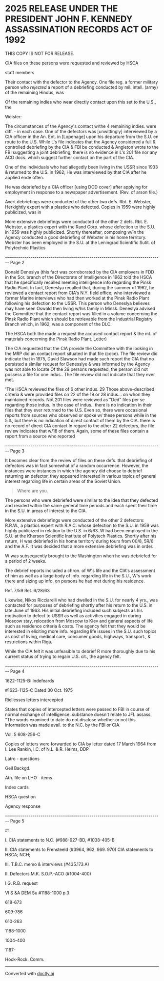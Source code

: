 # 2025 RELEASE UNDER THE PRESIDENT JOHN F. KENNEDY ASSASSINATION RECORDS ACT OF 1992

THIS COPY IS NOT FOR RELEASE.

CIA files on these persons were requested and reviewed by HSCA

staff members

Their contact with the defector to the Agency. One file reg. a former military person who *rejected* a report of a debriefing conducted by mil. intell. (army) of the remaining Hindus, was

Of the remaining indies who wear directly contact upon this set to the U.S., the

Weister:

The circumstances of the Agency's contact w/the 4 remaining indies. were diff. - in each case. One of the defectors was [unwittingly] interviewed by a CIA officer in the An. Ent. in [Lopehage] upon his departure from the S.U. en route to the U.S. While L's file indicates that the Agency considered a full & controlled debriefing by the CIA & FBI be conducted & Angleton wrote to the FBI suggesting a joint debriefing, there is no evidence in L's 201 file nor any ACD docs. which suggest further contact on the part of the CIA.

One of the individuals who had allegedly been living in the USSR since 1933 & returned to the U.S. in 1962; He was interviewed by that CIA after he applied ende often.

He was debriefed by a CIA officer [using DOD cover] after applying for employment in response to a newspaper advertisement. (Rev. of arson file.)

Avert debriefings were conducted of the other two defs. Rbt. E. Webster, Herkightly expert with a plastics who defected. Copies in 1959 were highly publicized, was in

More extensive debriefings were conducted of the other 2 defs. Rbt. E. Webster, a plastics expert with the Rand Corp. whose defection to the S.U. in 1959 was highly publicized. Shortly thereafter, composing w/in the Agency conducted a good debriefing of Webster in his home territory. Webster has been employed in the S.U. at the Leningrad Scientific Sutit. of Polytechnic Plastics


-------------------------------------------------------------------------------- Page 2

Donald Deneslya
(this fact was corroborated by the CIA employers in FDD in the
Sor. branch of the Directorate of Intelligence in 1962 told the HSCA that he specifically
recalled meeting intelligence info regarding the Pinsk Radio Plant. In fact, Deneslya
recalled that, during the summer of 1962, he reviewed a contact report from
CIA's N.Y. field office, who interviewed a former Marine
interviews
who had then worked at the Pinsk Radio Plant following his defection to the USSR.
This person who Deneslya believes may have seen Oswald then living w/his family
in Minsk. Deneslya advised the Committee that the contact report was filled in a
volume concerning the Pinsk Radio Plant which should be retrievable from the Industrial
Registry Branch which, in 1962, was a component of the DLC.

The HSCA
both the
made a request
the
accused contact report & the mt. of materials concerning the Pinsk Radio Plant. Letter)

The CIA requested that the CIA provide the Committee with the
looking in the MRP did an contact report situated in that
file (coce). The file review did indicate that in 1975, David Slawson had made
such report
the CIA that no persisted
a similar request for Denesslye & was informed by
the Agency was not able to locate
Of the 29 persons requested, the person did not possess a file for one indus..
The file review did not indicate that they ever met.

'The HSCA reviewed
the files of 6 other indus. 29
Those above-described criteria & were provided
files on 22 of the 19 or 28 indus... on whon they maintained records. Not 201 files
were reviewed as "Ded" files per se regarding those indus. In the case of indus..
there is no indication in their files that they ever returned to the U.S. Even so, there were
occasional reports from sources who observed or spoke w/ these persons while in the 5.ll.,
but there is no indication of direct contact of them by the CIA.
there is no record of direct CIA contact
In regard to the other 22 defectors, the file review indicates that
w/18 of them. Again, some of these files contain a report from a source who reported


-------------------------------------------------------------------------------- Page 3

It becomes clear from the review of files on these defs. that debriefing of defectors was in fact somewhat of a random occurrence. However, the instances were instances in which the agency did choose to debrief returning an defector, they appeared interested in various topics of general interest regarding life in certain areas of the Soviet Union.

> Where are you.

The persons who were debriefed were similar to the idea that they defected and resided within the same general time periods and each spent their time in the S.U. in areas of interest to the CIA.

More extensive debriefings were conducted of the other 2 defectors: R.R.W., a plastics expert with R.A.C. whose defection to the S.U. in 1959 was highly publicized in relation to the U.S. in 6/63. W had been employed in the S.U. at the Kherson Scientific Institute of Polytech Plastics. Shortly after his return, H was debriefed in his home territory during tours from 00/8, 5R/6 and the A.F. It was decided that a more extensive debriefing was in order.

W was subsequently brought to the Washington when he was debriefed for a period of 2 weeks.

The debrief reports included a chron. of W's life and the CIA's assessment of him as well as a large body of info. regarding life in the S.U., W's work there and sizing up info. on persons he had met during his residence.

Ref. 7/59
Ret. 6/28/63

Likewise, Nikos Ricciarelli who had dwelled in the S.U. for nearly 4 yrs., was contacted for purposes of debriefing shortly after his return to the U.S. in late June of 1963. His initial debriefing included such subjects as his motivation to defect to USSR as well as activities engaged in during Moscow stay, relocation from Moscow to Kiev and general aspects of life such as residence criteria & costs. The agency felt that they would be interested in eliciting more info. regarding life issues in the S.U. such topics as cost of living, medical care, consumer goods, highways, transport., & restrictions within Riga.

While the CIA felt it was unfeasible to debrief R more thoroughly due to his current status of trying to regain U.S. cit., the agency felt.


-------------------------------------------------------------------------------- Page 4

1622-1125-B: Indefeards

#1623-1125-C Dated 30 Oct. 1975

Riellesses letters intercepted

States that copies of intercepted letters were passed to FBI in course of normal exchange of intelligence. substance doesn't relate to JFL assass. "The words examined to date do not disclose whether or not this information was made avail. to the N.C. by the FBI or CIA.

Vol. 5 608-256-C

Copies of letters were forwarded to CIA by letter dated 17 March 1964 from I. Lee Rankin, I.C. of N.L. & R. Helms, DDP

Latro - questions

Geil Backgd.

Ath. file on LHO - items

Index cards

HSCA question

Agency response


-------------------------------------------------------------------------------- Page 5

#1

I. CIA statements to N.C. (#988-927-BD, #1038-405-B

II. CIA statements to Frensteeld (#3964, 962, 969. 970)
CIA statements to HSCA; NCH;

III. T.B.C. memo & interviews (#435.173.A)

II. Defectors
M.K.
S.O.P.-ACO (#1004-400)

I G. R.B. request

VI S &A DEM Su #1188-1000 p.3

618-673

609-786

610-263

1188-1000

1004-400

1187-

Hock-Rock. Comm.


---
Converted with [doctly.ai](https://doctly.ai)